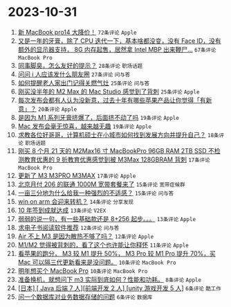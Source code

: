 # 2023-10-31

1. [新 MacBook pro14 大降价！](https://www.v2ex.com/t/986919) `72条评论` `Apple`
1. [又是一年的牙膏，除了 CPU 迭代一下，基本啥都没变，没有 Face ID，没有额外的显示器支持， 8G 内存起售，居然拿 Intel MBP 出来鞭尸...](https://www.v2ex.com/t/986922) `67条评论` `MacBook Pro`
1. [同事脚臭，怎么友好的提示？](https://www.v2ex.com/t/986938) `28条评论` `职场话题`
1. [问问 i 人应该发什么朋友圈](https://www.v2ex.com/t/986952) `27条评论` `问与答`
1. [如何提醒老人家出门记得关燃气灶](https://www.v2ex.com/t/986963) `25条评论` `问与答`
1. [刚买没半年的 M2 Max 的 Mac Studio 感觉到了背刺](https://www.v2ex.com/t/986921) `25条评论` `Apple`
1. [每次发布会都有人认为没新意，过去十年有哪些苹果产品让你觉得「有新意」？](https://www.v2ex.com/t/986943) `20条评论` `Apple`
1. [是因为 M1 系列牙膏挤爆了，后面挤不动了吗](https://www.v2ex.com/t/986931) `19条评论` `Apple`
1. [Mac 发布会毫无惊喜，越来越无趣](https://www.v2ex.com/t/986930) `19条评论` `Apple`
1. [求教各位好哥哥，计算机硕士在小城市如何找到发展方向并提升自己？](https://www.v2ex.com/t/986937) `18条评论` `职场话题`
1. [刚买 8 个月 21 天的 M2Max16 寸 MacBookPro 96GB RAM 2TB SSD 不检测教育优惠的 9 折教育优惠感觉到被 M3Max 128GBRAM 背刺](https://www.v2ex.com/t/986924) `17条评论` `MacBook Pro`
1. [更新了 M3 M3PRO M3MAX](https://www.v2ex.com/t/986920) `17条评论` `Apple`
1. [北京月付 206 的联通 1000M 宽带套餐来了](https://www.v2ex.com/t/986961) `15条评论` `宽带症候群`
1. [一亩三分地为什么给我一种强烈的不适感？](https://www.v2ex.com/t/986934) `15条评论` `问与答`
1. [win on arm 会迎来转机？](https://www.v2ex.com/t/986960) `14条评论` `分享发现`
1. [10 年签到成就达成](https://www.v2ex.com/t/986973) `13条评论` `V2EX`
1. [弱弱的说一句，有一些基础款还是 8+256 起步。。。](https://www.v2ex.com/t/986929) `13条评论` `Apple`
1. [求电子书阅读软件推荐](https://www.v2ex.com/t/986944) `12条评论` `问与答`
1. [Air 不上 M3 是因为散热不够了吗？](https://www.v2ex.com/t/986939) `12条评论` `Apple`
1. [M1/M2 觉得被背刺的，看了这个也许能让你释怀](https://www.v2ex.com/t/986967) `11条评论` `Apple`
1. [看苹果的跑分， M3 较 M1 提升 50%， M3 Pro 较 M1 Pro 提升 70%，买 Mac 可以隔三代更新看来是没问题。](https://www.v2ex.com/t/986975) `10条评论` `MacBook Pro`
1. [明年想买个 MacBook Pro](https://www.v2ex.com/t/986927) `10条评论` `MacBook Pro`
1. [准备换机，就想问下 m3 实际到底如何？性能和功耗。](https://www.v2ex.com/t/986946) `8条评论` `Apple`
1. [[日本] [ Java 后端 7 人][前端开发 2 人] [unity 游戏开发 5 人]](https://www.v2ex.com/t/986951) `6条评论` `酷工作`
1. [问一个数据库对业务数据存储的问题](https://www.v2ex.com/t/986928) `6条评论` `数据库`
